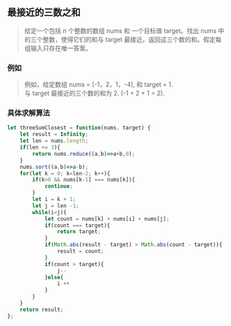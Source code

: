 
## 最接近的三数之和
> 给定一个包括 n 个整数的数组 nums 和 一个目标值 target。找出 nums 中的三个整数，使得它们的和与 target 最接近。返回这三个数的和。假定每组输入只存在唯一答案。   

### 例如
> 例如，给定数组 nums = [-1，2，1，-4], 和 target = 1.     
> 与 target 最接近的三个数的和为 2. (-1 + 2 + 1 = 2).

### 具体求解算法
```javascript 1.8
let threeSumClosest = function(nums, target) {
    let result = Infinity;
    let len = nums.length;
    if(len <= 3){
        return nums.reduce((a,b)=>a+b,0);
    }
    nums.sort((a,b)=>a-b);
    for(let k = 0; k<len-2; k++){
        if(k>0 && nums[k-1] === nums[k]){
            continue;
        }
        let i = k + 1;
        let j = len -1;
        while(i<j){
            let count = nums[k] + nums[i] + nums[j];
            if(count === target){
                return target;
            }
            if(Math.abs(result - target) > Math.abs(count - target)){
                result = count;
            }
            if(count > target){
                j--
            }else{
                i ++
            }
        }
    }
    return result;
};

```
